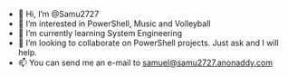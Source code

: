 - 👋 Hi, I’m @Samu2727
- 👀 I’m interested in PowerShell, Music and Volleyball
- 🌱 I’m currently learning System Engineering
- 💞️ I’m looking to collaborate on PowerShell projects. Just ask and I will help.
- 📫 You can send me an e-mail to samuel@samu2727.anonaddy.com
